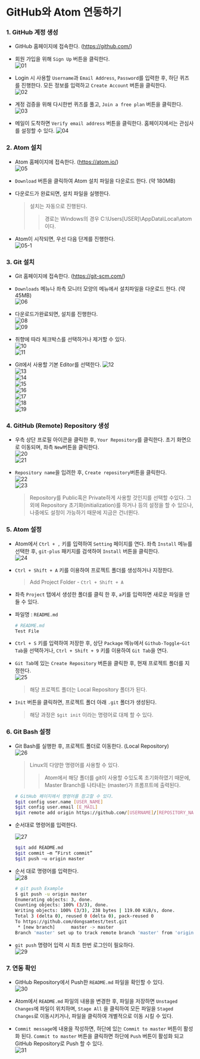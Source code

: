 # GitHub와 Atom 연동하기

### 1. GitHub 계정 생성  
- GitHub 홈페이지에 접속한다. (https://github.com/)

- 회원 가입을 위해 `Sign Up` 버튼을 클릭한다.  
![01](https://github.com/dongsampark/temp/blob/master/incompletion/images/20200430/01.png)

- Login 시 사용할 `Username`과 `Email Address`, `Password`를 입력한 후, 하단 퀴즈를 진행한다. 모든 정보를 입력하고 `Create Account` 버튼을 클릭한다.  
![02](https://github.com/dongsampark/temp/blob/master/incompletion/images/20200430/02.png)

- 계정 검증을 위해 다시한번 퀴즈를 풀고, `Join a free plan` 버튼을 클릭한다.  
![03](https://github.com/dongsampark/temp/blob/master/incompletion/images/20200430/03.png)

- 메일이 도착하면 `Verify email address` 버튼을 클릭한다. 홈페이지에서는 관심사를 설정할 수 있다.
![04](https://github.com/dongsampark/temp/blob/master/incompletion/images/20200430/04.png)  

### 2. Atom 설치  
- Atom 홈페이지에 접속한다. (https://atom.io/)     
![05](https://github.com/dongsampark/temp/blob/master/incompletion/images/20200430/05.png)    

- `Download` 버튼을 클릭하여 Atom 설치 파일을 다운로드 한다. (약 180MB)

- 다운로드가 완료되면, 설치 파일을 실행한다.
  > 설치는 자동으로 진행된다.
  >> 경로는 Windows의 경우 C:\Users\[USER]\AppData\Local\atom 이다.

- Atom이 시작되면, 우선 다음 단계를 진행한다.  
![05-1](https://github.com/dongsampark/temp/blob/master/incompletion/images/20200430/05-1.png)  

### 3. Git 설치  
- Git 홈페이지에 접속한다. (https://git-scm.com/)  

- `Downloads` 메뉴나 좌측 모니터 모양의 메뉴에서 설치파일을 다운로드 한다. (약 45MB)  
![06](https://github.com/dongsampark/temp/blob/master/incompletion/images/20200430/06.png)    

- 다운로드가완료되면, 설치를 진행한다.   
![08](https://github.com/dongsampark/temp/blob/master/incompletion/images/20200430/08.png)    
![09](https://github.com/dongsampark/temp/blob/master/incompletion/images/20200430/09.png)    
- 취향에 따라 체크박스를 선택하거나 제거할 수 있다.  
![10](https://github.com/dongsampark/temp/blob/master/incompletion/images/20200430/10.png)  
![11](https://github.com/dongsampark/temp/blob/master/incompletion/images/20200430/11.png)  
- Git에서 사용할 기본 Editor를 선택한다.
![12](https://github.com/dongsampark/temp/blob/master/incompletion/images/20200430/12.png)  
![13](https://github.com/dongsampark/temp/blob/master/incompletion/images/20200430/13.png)      
![14](https://github.com/dongsampark/temp/blob/master/incompletion/images/20200430/14.png)  
![15](https://github.com/dongsampark/temp/blob/master/incompletion/images/20200430/15.png)   
![16](https://github.com/dongsampark/temp/blob/master/incompletion/images/20200430/16.png)    
![17](https://github.com/dongsampark/temp/blob/master/incompletion/images/20200430/17.png)    
![18](https://github.com/dongsampark/temp/blob/master/incompletion/images/20200430/18.png)    
![19](https://github.com/dongsampark/temp/blob/master/incompletion/images/20200430/19.png)    

### 4. GitHub (Remote) Repository 생성  
- 우측 상단 프로필 아이콘을 클릭한 후, `Your Repository`를 클릭한다. 초기 화면으로 이동되며, 좌측 `New`버튼을 클릭한다.  
![20](https://github.com/dongsampark/temp/blob/master/incompletion/images/20200430/20.png)  
![21](https://github.com/dongsampark/temp/blob/master/incompletion/images/20200430/21.png)  

- `Repository name`을 입려한 후, `Create repository`버튼을 클릭한다.  
![22](https://github.com/dongsampark/temp/blob/master/incompletion/images/20200430/22.png)  
![23](https://github.com/dongsampark/temp/blob/master/incompletion/images/20200430/23.png)  
  > Repository를 Public혹은 Private하게 사용할 것인지를 선택할 수있다. 그 외에 Repository 초기화(initialization)를 하거나 등의 설정을 할 수 있으나, 나중에도 설정이 가능하기 때문에 지금은 건너뛴다.  

### 5. Atom 설정  
- Atom에서  `Ctrl + ,` 키를 입력하여 `Setting` 페이지를 연다. 좌측 `Install` 메뉴를 선택한 후, `git-plus` 패키지를 검색하여 `Install` 버튼을 클릭한다.  
![24](https://github.com/dongsampark/temp/blob/master/incompletion/images/20200430/24.png)  

- `Ctrl + Shift + A` 키를 이용하여 프로젝트 폴더를 생성하거나 지정한다.  
  > Add Project Folder - `Ctrl + Shift + A`  

- 좌측 `Project` 탭에서 생성한 폴더를 클릭 한 후, `a`키를 입력하면 새로운 파일을 만들 수 있다.

- 파일명 : `README.md`
  ```Bash
  # README.md
  Test File
  ```

- `Ctrl + S` 키를 입력하여 저장한 후, 상단 `Package` 메뉴에서 `Github-Toggle`-`Git Tab`을 선택하거나, `Ctrl + Shift + 9` 키를 이용하여 `Git Tab`을 연다.  

- `Git Tab`에 있는 `Create Repository` 버튼을 클릭한 후, 현재 프로젝트 폴더를 지정한다.  
![25](https://github.com/dongsampark/temp/blob/master/incompletion/images/20200430/25.png)  
  > 해당 프로젝트 폴더는 Local Repository 폴더가 된다.

- `Init` 버튼을 클릭하면, 프로젝트 폴더 아래 `.git` 폴더가 생성된다.
  > 해당 과정은 `$git init` 이라는 명령어로 대체 할 수 있다.  

### 6. Git Bash 설정  
- Git Bash를 실행한 후, 프로젝트 폴더로 이동한다. (Local Repository)  
![26](https://github.com/dongsampark/temp/blob/master/incompletion/images/20200430/26.png)
  > Linux의 다양한 명령어를 사용할 수 있다.
  >> Atom에서 해당 폴더를 git이 사용할 수있도록 초기화하였기 때문에, Master Branch를 나타내는 (master)가 프롬프트에 출력된다.

  ```Bash
  # GitHub 페이지에서 명령어를 참고할 수 있다.
  $git config user.name [USER_NAME]
  $git config user.email [E_MAIL]
  $git remote add origin https://github.com/[USERNAME]/[REPOSITORY_NAME].git
  ```

- 순서대로 명령어를 입력한다.  

  ![27](https://github.com/dongsampark/temp/blob/master/incompletion/images/20200430/27.png)

  ```Bash
  $git add README.md
  $git commit –m “First commit”
  $git push –u origin master
  ```  

- 순서 대로 명령어를 입력한다.  
![28](https://github.com/dongsampark/temp/blob/master/incompletion/images/20200430/28.png)

  ```Bash
  # git push Example
  $ git push -u origin master
  Enumerating objects: 3, done.
  Counting objects: 100% (3/3), done.
  Writing objects: 100% (3/3), 238 bytes | 119.00 KiB/s, done.
  Total 3 (delta 0), reused 0 (delta 0), pack-reused 0
  To https://github.com/dongsamtest/test.git
   * [new branch]      master -> master
  Branch 'master' set up to track remote branch 'master' from 'origin'.
  ```

- `git push` 명령어 입력 시 최초 한번 로그인이 필요하다.  
![29](https://github.com/dongsampark/temp/blob/master/incompletion/images/20200430/29.png)

### 7. 연동 확인  
- GitHub Repository에서 Push한 `README.md` 파일을 확인할 수 있다.  
![30](https://github.com/dongsampark/temp/blob/master/incompletion/images/20200430/30.png)  

- Atom에서 `README.md` 파일의 내용을 변경한 후, 파일을 저장하면 `Unstaged Changes`에 파일이 위치하며, `Stage All` 을 클릭하여 모든 파일을 `Staged Changes`로 이동시키거나, 파일을 클릭하여 개별적으로 이동 시킬 수 있다.  

- `Commit message`에 내용을 작성하면, 하단에 있는 `Commit to master` 버튼이 활성화 된다. `Commit to master` 버튼을 클릭하면 하단에 `Push` 버튼이 활성화 되고 GitHub Repository로 Push 할 수 있다.  
![31](https://github.com/dongsampark/temp/blob/master/incompletion/images/20200430/31.png)  
